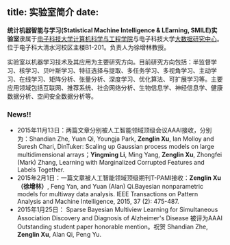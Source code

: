 title: 实验室简介
date: 
---

**统计机器智能与学习(Statistical Machine Intelligence & LEarning, SMILE)实验室**隶属于[电子科技大学](http://www.uestc.edu.cn/)[计算机科学与工程学院](http://www.ccse.uestc.edu.cn/)与电子科技大学[大数据研究中心](http://www.bigdata-research.org/)。 位于电子科大清水河校区主楼B1-201。负责人为徐增林教授。

实验室以机器学习技术及其应用为主要研究方向。目前研究方向包括：半监督学习、核学习、贝叶斯学习、特征选择与提取、多任务学习、多视角学习、主动学习、在线学习、矩阵分析、张量分析、深度学习、优化算法、可扩展学习等。主要应用领域包括互联网、推荐系统、社会网络分析、生物信息学、神经信息学、健康数据分析、空间安全数据分析等。

### News!!
* 2015年11月13日：两篇文章分别被人工智能领域顶级会议AAAI接收，分别为：Shandian Zhe, Yuan Qi, Youngja Park, **Zenglin Xu**, Ian Molloy and Suresh Chari, DinTuker: Scaling up Gaussian process models on large multidimensional arrays；**Yingming Li**, Ming Yang, **Zenglin Xu**, Zhongfei (Mark) Zhang, Learning with Marginalized Corrupted Features and Labels Together. 
* 2015年2月1日：一篇文章被人工智能领域顶级期刊T-PAMI接收：**Zenglin Xu（徐增林）**, Feng Yan, and Yuan (Alan) Qi.Bayesian nonparametric models for multiway data analysis. IEEE Transactions on Pattern Analysis and Machine Intelligence, 2015, 37 (2): 475-487.
* 2015年1月25日： Sparse Bayesian Multiview Learning for Simultaneous Association Discovery and Diagnosis of Alzheimer's Disease 被评为AAAI Outstanding student paper honorable mention。祝贺 Shandian Zhe, **Zenglin Xu**, Alan Qi, Peng Yu.

